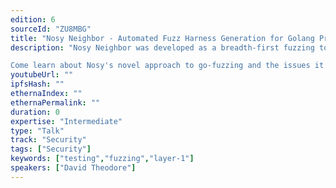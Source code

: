 ```yaml
---
edition: 6
sourceId: "ZU8MBG"
title: "Nosy Neighbor - Automated Fuzz Harness Generation for Golang Projects"
description: "Nosy Neighbor was developed as a breadth-first fuzzing tool for the critical golang clients in the ethereum network - Prysm, Go-Ethereum, and Mev-Boost. Nosy is a very annoying (to the devs) tool that aims to find bugs the moment they are introduced. Leveraging the go/types and go/parser libraries used by the Go compiler, Nosy analyzes the AST of a repo and generates fuzz harnesses for continuous fuzzing

Come learn about Nosy's novel approach to go-fuzzing and the issues it has uncovered!"
youtubeUrl: ""
ipfsHash: ""
ethernaIndex: ""
ethernaPermalink: ""
duration: 0
expertise: "Intermediate"
type: "Talk"
track: "Security"
tags: ["Security"]
keywords: ["testing","fuzzing","layer-1"]
speakers: ["David Theodore"]
---
```

